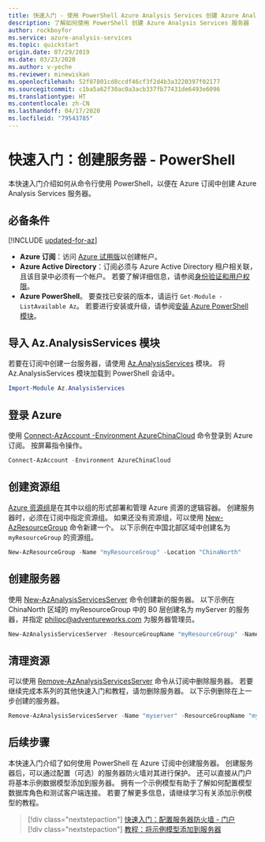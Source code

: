 ```yaml
---
title: 快速入门 - 使用 PowerShell Azure Analysis Services 创建 Azure Analysis Services | Azure
description: 了解如何使用 PowerShell 创建 Azure Analysis Services 服务器
author: rockboyfor
ms.service: azure-analysis-services
ms.topic: quickstart
origin.date: 07/29/2019
ms.date: 03/23/2020
ms.author: v-yeche
ms.reviewer: minewiskan
ms.openlocfilehash: 52f07801cd8ccdf46cf3f2d4b3a3220397f02177
ms.sourcegitcommit: c1ba5a62f30ac0a3acb337fb77431de6493e6096
ms.translationtype: HT
ms.contentlocale: zh-CN
ms.lasthandoff: 04/17/2020
ms.locfileid: "79543785"
---
```

# <a name="quickstart-create-a-server---powershell"></a>快速入门：创建服务器 - PowerShell

本快速入门介绍如何从命令行使用 PowerShell，以便在 Azure 订阅中创建 Azure Analysis Services 服务器。

## <a name="prerequisites"></a>必备条件

[!INCLUDE [updated-for-az](../../includes/updated-for-az.md)]

- **Azure 订阅**：访问 [Azure 试用版](https://www.azure.cn/pricing/1rmb-trial-full)以创建帐户。
- **Azure Active Directory**：订阅必须与 Azure Active Directory 租户相关联，且该目录中必须有一个帐户。 若要了解详细信息，请参阅[身份验证和用户权限](analysis-services-manage-users.md)。
- **Azure PowerShell**。 要查找已安装的版本，请运行 `Get-Module -ListAvailable Az`。 若要进行安装或升级，请参阅[安装 Azure PowerShell 模块](https://docs.microsoft.com/powershell/azure/install-Az-ps)。

## <a name="import-azanalysisservices-module"></a>导入 Az.AnalysisServices 模块

若要在订阅中创建一台服务器，请使用 [Az.AnalysisServices](https://docs.microsoft.com/powershell/module/az.analysisservices) 模块。 将 Az.AnalysisServices 模块加载到 PowerShell 会话中。

```powershell
Import-Module Az.AnalysisServices
```

## <a name="sign-in-to-azure"></a>登录 Azure

使用 [Connect-AzAccount -Environment AzureChinaCloud](https://docs.microsoft.com/powershell/module/az.accounts/connect-azaccount) 命令登录到 Azure 订阅。 按屏幕指令操作。

```powershell
Connect-AzAccount -Environment AzureChinaCloud
```

## <a name="create-a-resource-group"></a>创建资源组

[Azure 资源组](../azure-resource-manager/management/overview.md)是在其中以组的形式部署和管理 Azure 资源的逻辑容器。 创建服务器时，必须在订阅中指定资源组。 如果还没有资源组，可以使用 [New-AzResourceGroup](https://docs.microsoft.com/powershell/module/az.resources/new-azresourcegroup) 命令新建一个。 以下示例在中国北部区域中创建名为 `myResourceGroup` 的资源组。

```powershell
New-AzResourceGroup -Name "myResourceGroup" -Location "ChinaNorth"
```

## <a name="create-a-server"></a>创建服务器

<!--MOONCAKE: CUSTOMIZATION-->
<!--MOONCAKE: REMOVE D1 (free) tier-->
<!--Notice: ChinaNorth is valid and -Sku should be B0,B1,S0-S4-->

使用 [New-AzAnalysisServicesServer](https://docs.microsoft.com/powershell/module/az.analysisservices/new-azanalysisservicesserver) 命令创建新的服务器。 以下示例在 ChinaNorth 区域的 myResourceGroup 中的 B0 层创建名为 myServer 的服务器，并指定 philipc@adventureworks.com 为服务器管理员。

```powershell
New-AzAnalysisServicesServer -ResourceGroupName "myResourceGroup" -Name "myserver" -Location ChinaNorth -Sku B0 -Administrator "philipc@adventure-works.com"
```

<!--Notice: ServerName should be lower charactor-->
<!--Notice: -Sku should be B0,B1,S0-S4-->
<!--MOONCAKE: CUSTOMIZATION-->

## <a name="clean-up-resources"></a>清理资源

可以使用 [Remove-AzAnalysisServicesServer](https://docs.microsoft.com/powershell/module/az.analysisservices/new-azanalysisservicesserver) 命令从订阅中删除服务器。 若要继续完成本系列的其他快速入门和教程，请勿删除服务器。 以下示例删除在上一步创建的服务器。

```powershell
Remove-AzAnalysisServicesServer -Name "myserver" -ResourceGroupName "myResourceGroup"
```

## <a name="next-steps"></a>后续步骤

本快速入门介绍了如何使用 PowerShell 在 Azure 订阅中创建服务器。 创建服务器后，可以通过配置（可选）的服务器防火墙对其进行保护。 还可以直接从门户将基本示例数据模型添加到服务器。 拥有一个示例模型有助于了解如何配置模型数据库角色和测试客户端连接。 若要了解更多信息，请继续学习有关添加示例模型的教程。

> [!div class="nextstepaction"]
> [快速入门：配置服务器防火墙 - 门户](analysis-services-qs-firewall.md)      
> [!div class="nextstepaction"]
> [教程：将示例模型添加到服务器](analysis-services-create-sample-model.md)

<!-- Update_Description: update meta properties, wording update, update link -->